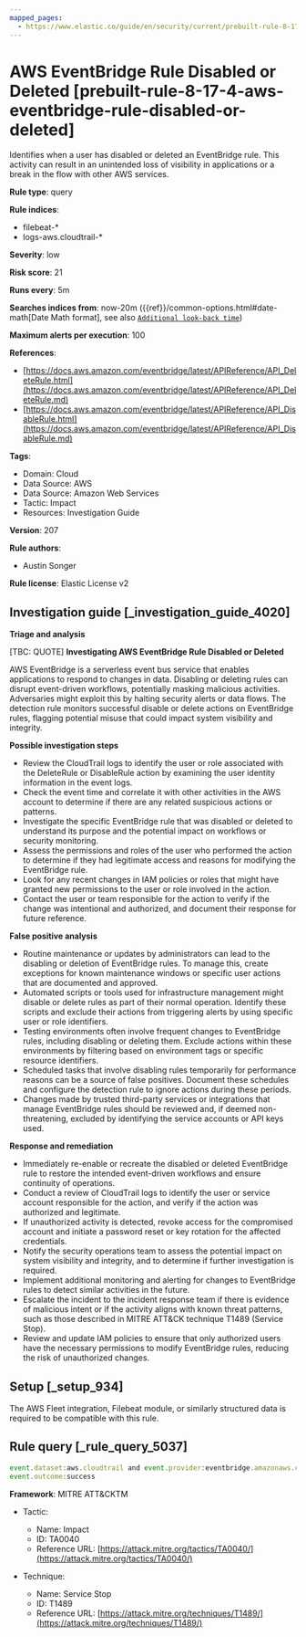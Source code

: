 ```yaml
---
mapped_pages:
  - https://www.elastic.co/guide/en/security/current/prebuilt-rule-8-17-4-aws-eventbridge-rule-disabled-or-deleted.html
---
```


# AWS EventBridge Rule Disabled or Deleted [prebuilt-rule-8-17-4-aws-eventbridge-rule-disabled-or-deleted]

Identifies when a user has disabled or deleted an EventBridge rule. This activity can result in an unintended loss of visibility in applications or a break in the flow with other AWS services.

**Rule type**: query

**Rule indices**:

* filebeat-*
* logs-aws.cloudtrail-*

**Severity**: low

**Risk score**: 21

**Runs every**: 5m

**Searches indices from**: now-20m ({{ref}}/common-options.html#date-math[Date Math format], see also [`Additional look-back time`](docs-content://solutions/security/detect-and-alert/create-detection-rule.md#rule-schedule))

**Maximum alerts per execution**: 100

**References**:

* [https://docs.aws.amazon.com/eventbridge/latest/APIReference/API_DeleteRule.html](https://docs.aws.amazon.com/eventbridge/latest/APIReference/API_DeleteRule.md)
* [https://docs.aws.amazon.com/eventbridge/latest/APIReference/API_DisableRule.html](https://docs.aws.amazon.com/eventbridge/latest/APIReference/API_DisableRule.md)

**Tags**:

* Domain: Cloud
* Data Source: AWS
* Data Source: Amazon Web Services
* Tactic: Impact
* Resources: Investigation Guide

**Version**: 207

**Rule authors**:

* Austin Songer

**Rule license**: Elastic License v2

## Investigation guide [_investigation_guide_4020]

**Triage and analysis**

[TBC: QUOTE]
**Investigating AWS EventBridge Rule Disabled or Deleted**

AWS EventBridge is a serverless event bus service that enables applications to respond to changes in data. Disabling or deleting rules can disrupt event-driven workflows, potentially masking malicious activities. Adversaries might exploit this by halting security alerts or data flows. The detection rule monitors successful disable or delete actions on EventBridge rules, flagging potential misuse that could impact system visibility and integrity.

**Possible investigation steps**

* Review the CloudTrail logs to identify the user or role associated with the DeleteRule or DisableRule action by examining the user identity information in the event logs.
* Check the event time and correlate it with other activities in the AWS account to determine if there are any related suspicious actions or patterns.
* Investigate the specific EventBridge rule that was disabled or deleted to understand its purpose and the potential impact on workflows or security monitoring.
* Assess the permissions and roles of the user who performed the action to determine if they had legitimate access and reasons for modifying the EventBridge rule.
* Look for any recent changes in IAM policies or roles that might have granted new permissions to the user or role involved in the action.
* Contact the user or team responsible for the action to verify if the change was intentional and authorized, and document their response for future reference.

**False positive analysis**

* Routine maintenance or updates by administrators can lead to the disabling or deletion of EventBridge rules. To manage this, create exceptions for known maintenance windows or specific user actions that are documented and approved.
* Automated scripts or tools used for infrastructure management might disable or delete rules as part of their normal operation. Identify these scripts and exclude their actions from triggering alerts by using specific user or role identifiers.
* Testing environments often involve frequent changes to EventBridge rules, including disabling or deleting them. Exclude actions within these environments by filtering based on environment tags or specific resource identifiers.
* Scheduled tasks that involve disabling rules temporarily for performance reasons can be a source of false positives. Document these schedules and configure the detection rule to ignore actions during these periods.
* Changes made by trusted third-party services or integrations that manage EventBridge rules should be reviewed and, if deemed non-threatening, excluded by identifying the service accounts or API keys used.

**Response and remediation**

* Immediately re-enable or recreate the disabled or deleted EventBridge rule to restore the intended event-driven workflows and ensure continuity of operations.
* Conduct a review of CloudTrail logs to identify the user or service account responsible for the action, and verify if the action was authorized and legitimate.
* If unauthorized activity is detected, revoke access for the compromised account and initiate a password reset or key rotation for the affected credentials.
* Notify the security operations team to assess the potential impact on system visibility and integrity, and to determine if further investigation is required.
* Implement additional monitoring and alerting for changes to EventBridge rules to detect similar activities in the future.
* Escalate the incident to the incident response team if there is evidence of malicious intent or if the activity aligns with known threat patterns, such as those described in MITRE ATT&CK technique T1489 (Service Stop).
* Review and update IAM policies to ensure that only authorized users have the necessary permissions to modify EventBridge rules, reducing the risk of unauthorized changes.


## Setup [_setup_934]

The AWS Fleet integration, Filebeat module, or similarly structured data is required to be compatible with this rule.


## Rule query [_rule_query_5037]

```js
event.dataset:aws.cloudtrail and event.provider:eventbridge.amazonaws.com and event.action:(DeleteRule or DisableRule) and
event.outcome:success
```

**Framework**: MITRE ATT&CKTM

* Tactic:

    * Name: Impact
    * ID: TA0040
    * Reference URL: [https://attack.mitre.org/tactics/TA0040/](https://attack.mitre.org/tactics/TA0040/)

* Technique:

    * Name: Service Stop
    * ID: T1489
    * Reference URL: [https://attack.mitre.org/techniques/T1489/](https://attack.mitre.org/techniques/T1489/)



